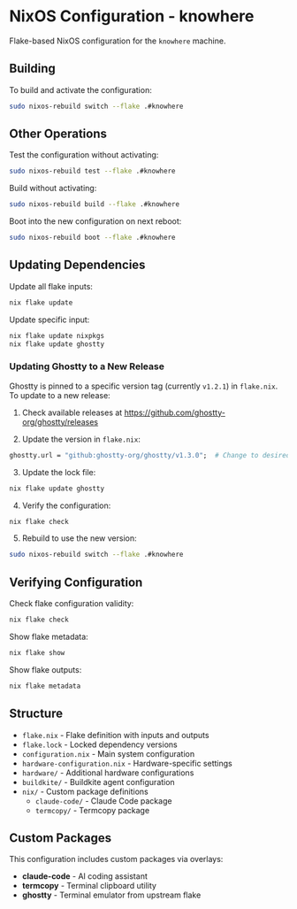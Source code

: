 # NixOS Configuration - knowhere

Flake-based NixOS configuration for the `knowhere` machine.

## Building

To build and activate the configuration:

```bash
sudo nixos-rebuild switch --flake .#knowhere
```

## Other Operations

Test the configuration without activating:
```bash
sudo nixos-rebuild test --flake .#knowhere
```

Build without activating:
```bash
sudo nixos-rebuild build --flake .#knowhere
```

Boot into the new configuration on next reboot:
```bash
sudo nixos-rebuild boot --flake .#knowhere
```

## Updating Dependencies

Update all flake inputs:
```bash
nix flake update
```

Update specific input:
```bash
nix flake update nixpkgs
nix flake update ghostty
```

### Updating Ghostty to a New Release

Ghostty is pinned to a specific version tag (currently `v1.2.1`) in `flake.nix`. To update to a new release:

1. Check available releases at https://github.com/ghostty-org/ghostty/releases

2. Update the version in `flake.nix`:
```nix
ghostty.url = "github:ghostty-org/ghostty/v1.3.0";  # Change to desired version
```

3. Update the lock file:
```bash
nix flake update ghostty
```

4. Verify the configuration:
```bash
nix flake check
```

5. Rebuild to use the new version:
```bash
sudo nixos-rebuild switch --flake .#knowhere
```

## Verifying Configuration

Check flake configuration validity:
```bash
nix flake check
```

Show flake metadata:
```bash
nix flake show
```

Show flake outputs:
```bash
nix flake metadata
```

## Structure

- `flake.nix` - Flake definition with inputs and outputs
- `flake.lock` - Locked dependency versions
- `configuration.nix` - Main system configuration
- `hardware-configuration.nix` - Hardware-specific settings
- `hardware/` - Additional hardware configurations
- `buildkite/` - Buildkite agent configuration
- `nix/` - Custom package definitions
  - `claude-code/` - Claude Code package
  - `termcopy/` - Termcopy package

## Custom Packages

This configuration includes custom packages via overlays:
- **claude-code** - AI coding assistant
- **termcopy** - Terminal clipboard utility
- **ghostty** - Terminal emulator from upstream flake
